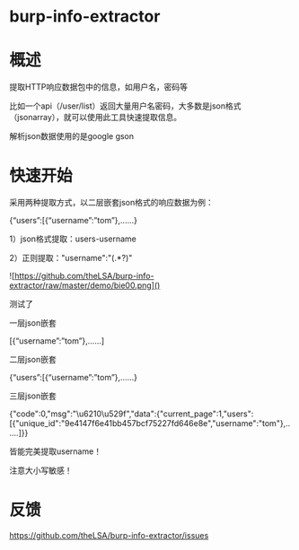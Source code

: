 # burp-info-extractor
# 概述

提取HTTP响应数据包中的信息，如用户名，密码等

比如一个api（/user/list）返回大量用户名密码，大多数是json格式（jsonarray），就可以使用此工具快速提取信息。

解析json数据使用的是google gson

# 快速开始

采用两种提取方式，以二层嵌套json格式的响应数据为例：

{“users”:[{“username”:”tom”},......}

1）json格式提取：users-username

2）正则提取："username":"(.*?)"

![https://github.com/theLSA/burp-info-extractor/raw/master/demo/bie00.png]()

测试了

一层json嵌套

[{“username”:”tom”},......]

二层json嵌套

{“users”:[{“username”:”tom”},......}

三层json嵌套

{"code":0,"msg":"\u6210\u529f","data":{"current_page":1,"users":[{"unique_id":"9e4147f6e41bb457bcf75227fd646e8e","username":"tom"},......]}}

皆能完美提取username！ 

注意大小写敏感！

# 反馈

https://github.com/theLSA/burp-info-extractor/issues









